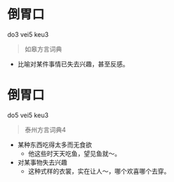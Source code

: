 # 倒胃口
do3 vei5 keu3
> 如皋方言词典
- 比喻对某件事情已失去兴趣，甚至反感。

# 倒胃口
do5 vei5 keu3
> 泰州方言词典4
- 某种东西吃得太多而无食欲
  - 他这些时天天吃鱼，望见鱼就～。
- 对某事物失去兴趣
  - 这种式样的衣裳，实在让人～，哪个欢喜哪个去穿。
